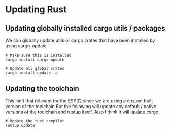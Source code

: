 # Updating Rust


## Updating globally installed cargo utils / packages

We can globally update utils or cargo crates that have been installed by using cargo-update
```
# Make sure this is installed
cargo install cargo-update

# Update all global crates
cargo install-update -a
```


## Updating the toolchain

This isn't that relevant for the ESP32 since we are using a custom built version of the toolchain
But the following will update any default / native versions of the toolchain and rustup itself.
Also I think it will update cargo.
```
# Update the rust compiler
rustup update
```
